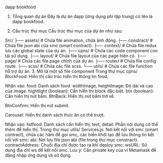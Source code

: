 dapp bookfood
1. Tổng quan dự án
Đây là dự án dapp (ứng dụng phi tập trung) có tên là dapp bookfood.

2. Cấu trúc thư mục
Cấu trúc thư mục của dự án như sau:

Src/
├── assets/         # Chứa file animation, chứa ảnh động.
├── constract/      # Chứa file json abi của smc (smart contract).
├── context/        # Chứa file redux lưu các global state của dự án.
├── cpns/           # Chứa các code component con tái sử dụng.
├── layout/         # Chứa file layout của các page hiện có.
├── page/           # Chứa các file page chính của dự án.
├── router/         # Chứa file config route.
├── scss/           # Chứa các file scss.
└── utils/          # Chứa các file function hỗ trợ dự án.
3. Mô tả một số file component
Trong thư mục cpns/
BlockFood: Hiển thị cấu trúc hiển thị thông tin food.

Nhận vào:
food: Danh sách food.
widthImage, heightImage: Độ dài và cao của image.
hightlight (boolean): Cần hiển thị block đặc biệt.
btn (boolean): Cần hiển thị nút bấm.
BtnBack: Hiển thị nút bấm trở về.

BtnConfirm: Hiển thị nút submit.

Carousel: Hiển thị danh sách thức ăn có thể trượt.

Nhận vào:
listfood: Danh sách cần hiển thị.
text, detail: Phần nội dung có thể thêm để hiển thị.
Trong thư mục utils/
Services.js: Nơi kết nối với smc (smart contract), chứa các hàm để gọi smc, các biến khởi tạo để lưu thông tin kết nối với smc:
abi: Nơi lưu file json abi (file trong thư mục constract).
contractAddress: Chuỗi địa chỉ được tạo ra khi deploy smc.
wsURL: Sử dụng địa chỉ ws để kết nối smc.
Lưu ý: Cần private key của ví Metamask để đăng nhập ứng dụng và sử dụng.

